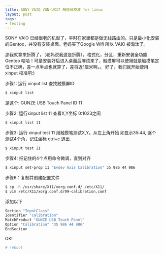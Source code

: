 ```yaml
---
title: SONY VAIO VGN-UX17 触摸屏校准 for linux
layout: post
tags:
- testing
---
```


SONY VAIO 已经很老的机型了，平时在家里都是做无线路由的。只是最小化安装的Gentoo，并没有安装桌面。老妈买了Google Wifi 所以 VAIO 被淘汰了。

那我就拿来折腾了，（老妈说我这是折腾）。格式化，分区，重新安装全功能 Gentoo 哈哈！可是安装好后进入桌面后麻烦来了，触摸屏可以使用就是触摸笔定位不正确，差一点半点也就算了，差将近1厘米啊。。 好了，我们就开始使用xinput 校准吧:)

步骤1:  运行 xinput list 查找触摸屏ID 

```bash
$ xinput list
```

是这个: GUNZE USB Touch Panel  ID 11

步骤2:  运行xinput list 11 查看X,Y坐标 0:1023之间


```bash
$ xinput list 11
```

步骤3:  运行 xinput test 11 用触摸笔测试X,Y。从左上角开始 如显示35:44, 逐个测试4个角，记住坐标 ctrl+c 退出.

```bash
$ xinput test 11

```

步骤4:  把记住的4个点用命令微调，直到对齐

```bash
$ xinput set-prop 11 "Evdev Axis Calibration" 35 986 44 986
```

步骤6：复制并创建配置文件

```bash
$ cp -R /usr/share/X11/xorg.conf.d/ /etc/X11/
$ vim /etc/X11/xorg.conf.d/99-calibration.conf

```

添加以下

```bash
Section "InputClass"
Identifier "calibration"
MatchProduct "GUNZE USB Touch Panel"
Option "Calibration" "35 986 44 986"
EndSection
```

OK! 

```bash
# reboot
```
